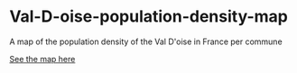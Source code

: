 # Val-D-oise-population-density-map
A map of the population density of the Val D'oise in France per commune

[See the map here](popdensity95.html)
